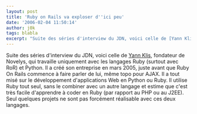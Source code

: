 ```yaml
---
layout: post
title: 'Ruby on Rails va exploser d''ici peu'
date: '2006-02-04 11:50:14'
author: j0k
tags: blabla
excerpt: "Suite des séries d'interview du JDN, voici celle de [Yann Klis](http://developpeur.journaldunet.com/itws/060202-itw-novelys-klis.shtml), fondateur de Novelys, qui travaille uniquement avec les langages Ruby (surtout avec RoR) et Python.     \nIl a créé son entreprise en mars 2005, juste avant que Ruby On Rails commence à faire parler de lui, même topo pour      …"
---
```


Suite des séries d'interview du JDN, voici celle de [Yann Klis](http://developpeur.journaldunet.com/itws/060202-itw-novelys-klis.shtml), fondateur de Novelys, qui travaille uniquement avec les langages Ruby (surtout avec RoR) et Python.
Il a créé son entreprise en mars 2005, juste avant que Ruby On Rails commence à faire parler de lui, même topo pour AJAX. Il a tout misé sur le développement d'applications Web en Python ou Ruby. Il utilise Ruby tout seul, sans le combiner avec un autre langage et estime que c'est très facile d'apprendre à coder en Ruby (par rapport au PHP ou au J2EE).   Seul quelques projets ne sont pas forcément réalisable avec ces deux langages.
